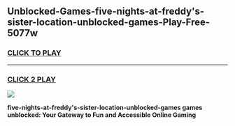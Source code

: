 
## Unblocked-Games-five-nights-at-freddy's-sister-location-unblocked-games-Play-Free-5077w
<h3>
<a href="https://premium76.site?title=five-nights-at-freddy's-sister-location-unblocked-games&ref=17A">CLICK TO PLAY</a></h3>
<hr>

<h3>
<a href="https://premium76.site?title=five-nights-at-freddy's-sister-location-unblocked-games&ref=17A">CLICK 2 PLAY</a>
  
</h3>

<a href="https://premium76.site?title=five-nights-at-freddy's-sister-location-unblocked-games&ref=17A"><img src="https://clearcache.store/games.png"></a>


**five-nights-at-freddy's-sister-location-unblocked-games games unblocked: Your Gateway to Fun and Accessible Online Gaming**
